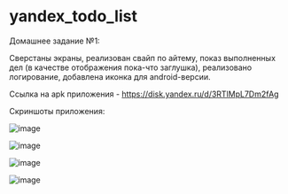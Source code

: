 # yandex_todo_list

Домашнее задание №1:

Сверстаны экраны, реализован свайп по айтему, показ выполненных дел (в качестве отображения пока-что заглушка), реализовано логирование, добавлена иконка для android-версии. 

Ссылка на apk приложения - https://disk.yandex.ru/d/3RTlMpL7Dm2fAg 

Скриншоты приложения:


![image](https://github.com/KuZa67877/yandex_todo_list/assets/59613747/03246b74-f8ee-4cb9-9942-c4926f7a36d7)

![image](https://github.com/KuZa67877/yandex_todo_list/assets/59613747/e4f5c8b4-a3db-46a0-b2dd-36f0713ebe76)

![image](https://github.com/KuZa67877/yandex_todo_list/assets/59613747/47d2de9d-e2d2-4669-8c86-752a726fc53e)

![image](https://github.com/KuZa67877/yandex_todo_list/assets/59613747/fb31e20a-8e65-4f04-9b90-1a5ddc5d07c2)
